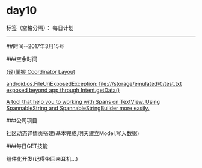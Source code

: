 # day10

标签（空格分隔）： 每日计划

---
##时间--2017年3月15号

###空余时间

[(译)掌握 Coordinator Layout][1]

[android.os.FileUriExposedException: file:///storage/emulated/0/test.txt exposed beyond app through Intent.getData()][2]

[A tool that help you to working with Spans on TextView. Using SpannableString and SpannableStringBuilder more easily.][3]

###公司项目

社区动态详情页搭建(基本完成,明天建立Model,写入数据)

###每日GET技能

组件化开发(记得带回来耳机...)

  [1]: https://www.aswifter.com/2015/11/12/mastering-coordinator/
  [2]: http://stackoverflow.com/questions/38200282/android-os-fileuriexposedexception-file-storage-emulated-0-test-txt-exposed
  [3]: https://github.com/chenjj2048/SpannableStream